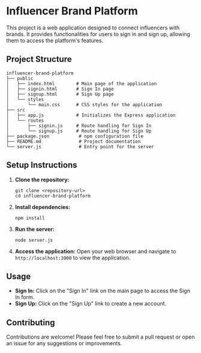 # Influencer Brand Platform

This project is a web application designed to connect influencers with brands. It provides functionalities for users to sign in and sign up, allowing them to access the platform's features.

## Project Structure

```
influencer-brand-platform
├── public
│   ├── index.html        # Main page of the application
│   ├── signin.html       # Sign In page
│   ├── signup.html       # Sign Up page
│   └── styles
│       └── main.css      # CSS styles for the application
├── src
│   ├── app.js            # Initializes the Express application
│   └── routes
│       ├── signin.js     # Route handling for Sign In
│       └── signup.js     # Route handling for Sign Up
├── package.json           # npm configuration file
├── README.md              # Project documentation
└── server.js              # Entry point for the server
```

## Setup Instructions

1. **Clone the repository:**
   ```
   git clone <repository-url>
   cd influencer-brand-platform
   ```

2. **Install dependencies:**
   ```
   npm install
   ```

3. **Run the server:**
   ```
   node server.js
   ```

4. **Access the application:**
   Open your web browser and navigate to `http://localhost:3000` to view the application.

## Usage

- **Sign In:** Click on the "Sign In" link on the main page to access the Sign In form.
- **Sign Up:** Click on the "Sign Up" link to create a new account.

## Contributing

Contributions are welcome! Please feel free to submit a pull request or open an issue for any suggestions or improvements.